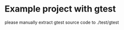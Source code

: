 Example project with gtest 
===================================
please manually extract gtest source code to ./test/gtest

